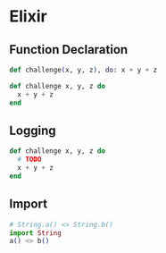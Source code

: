 # Elixir

## Function Declaration
``` elixir
def challenge(x, y, z), do: x + y + z

def challenge x, y, z do
  x + y + z
end
```

## Logging
``` elixir
def challenge x, y, z do
  # TODO
  x + y + z
end
```

## Import
``` elixir
# String.a() <> String.b()
import String
a() <> b()
```
